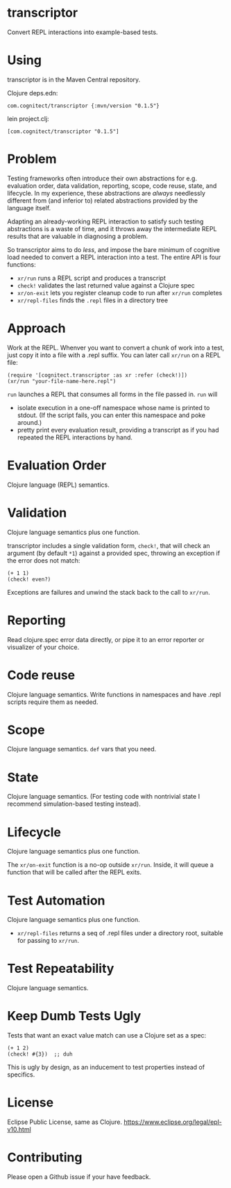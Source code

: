 # transcriptor

Convert REPL interactions into example-based tests.

# Using

transcriptor is in the Maven Central repository.

Clojure deps.edn:

    com.cognitect/transcriptor {:mvn/version "0.1.5"}

lein project.clj:

    [com.cognitect/transcriptor "0.1.5"]

# Problem

Testing frameworks often introduce their own abstractions for
e.g. evaluation order, data validation, reporting, scope, code reuse,
state, and lifecycle. In my experience, these abstractions are
*always* needlessly different from (and inferior to) related
abstractions provided by the language itself.

Adapting an already-working REPL interaction to satisfy such testing
abstractions is a waste of time, and it throws away the intermediate
REPL results that are valuable in diagnosing a problem.

So transcriptor aims to do *less*, and impose the bare minimum of
cognitive load needed to convert a REPL interaction into a test. The
entire API is four functions:

* `xr/run` runs a REPL script and produces a transcript
* `check!` validates the last returned value against a Clojure spec
* `xr/on-exit` lets you register cleanup code to run after `xr/run` completes
* `xr/repl-files` finds the `.repl` files in a directory tree

# Approach

Work at the REPL. Whenver you want to convert a chunk of work into a
test, just copy it into a file with a .repl suffix. You can later call
`xr/run` on a REPL file:

    (require '[cognitect.transcriptor :as xr :refer (check!)])
    (xr/run "your-file-name-here.repl")

`run` launches a REPL that consumes all forms in the file passed
in. `run` will

* isolate execution in a one-off namespace whose name is printed to
  stdout. (If the script fails, you can enter this namespace and poke around.)
* pretty print every evaluation result, providing a transcript as
  if you had repeated the REPL interactions by hand.

# Evaluation Order

Clojure language (REPL) semantics.

# Validation

Clojure language semantics plus one function.

transcriptor includes a single validation form, `check!`, that will
check an argument (by default `*1`) against a provided spec, throwing
an exception if the error does not match:

    (+ 1 1)
    (check! even?)

Exceptions are failures and unwind the stack back to the call to `xr/run`.

# Reporting

Read clojure.spec error data directly, or pipe it to an error reporter
or visualizer of your choice.

# Code reuse

Clojure language semantics. Write functions in namespaces and have
.repl scripts require them as needed.

# Scope

Clojure language semantics. `def` vars that you need.

# State

Clojure language semantics. (For testing code with nontrivial state I
recommend simulation-based testing instead).

# Lifecycle

Clojure language semantics plus one function.

The `xr/on-exit` function is a no-op outside `xr/run`. Inside, it will
  queue a function that will be called after the REPL exits.

# Test Automation

Clojure language semantics plus one function.

* `xr/repl-files` returns a seq of .repl files under a directory root, suitable
  for passing to `xr/run`.

# Test Repeatability

Clojure language semantics.

# Keep Dumb Tests Ugly

Tests that want an exact value match can use a Clojure set as a spec:

    (+ 1 2)
    (check! #{3})  ;; duh

This is ugly by design, as an inducement to test properties instead of
specifics.

# License

Eclipse Public License, same as Clojure.
https://www.eclipse.org/legal/epl-v10.html

# Contributing

Please open a Github issue if your have feedback.
